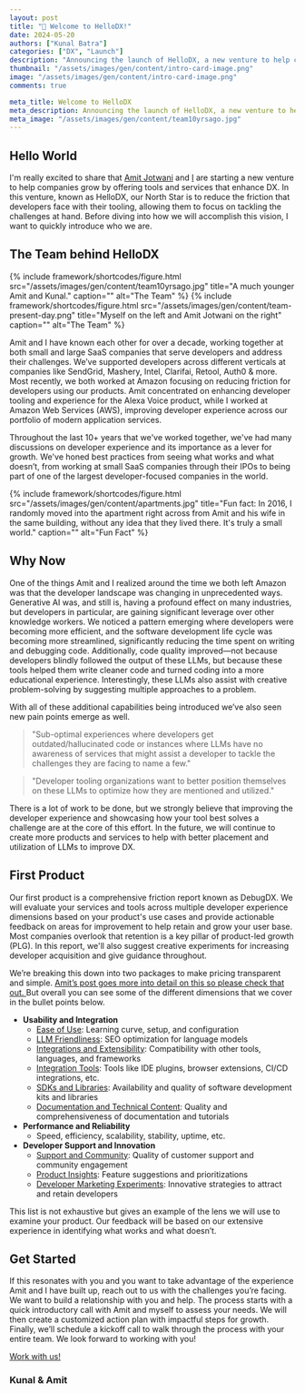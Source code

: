 ```yaml
---
layout: post
title: "👋 Welcome to HelloDX!"
date: 2024-05-20
authors: ["Kunal Batra"]
categories: ["DX", "Launch"]
description: "Announcing the launch of HelloDX, a new venture to help companies with growth by offering tools and services that enhance developer experience." 
thumbnail: "/assets/images/gen/content/intro-card-image.png"
image: "/assets/images/gen/content/intro-card-image.png"
comments: true

meta_title: Welcome to HelloDX
meta_description: Announcing the launch of HelloDX, a new venture to help companies with growth by offering tools and services that enhance developer experience. 
meta_image: "/assets/images/gen/content/team10yrsago.jpg"
---
```

## Hello World
I'm really excited to share that [Amit Jotwani](https://www.linkedin.com/in/ajotwani/) and [I](https://www.linkedin.com/in/batrakunal/) are starting a new venture to help companies grow by offering tools and services that enhance DX. In this venture, known as HelloDX, our North Star is to reduce the friction that developers face with their tooling, allowing them to focus on tackling the challenges at hand. Before diving into how we will accomplish this vision, I want to quickly introduce who we are.

## The Team behind HelloDX
{% include framework/shortcodes/figure.html src="/assets/images/gen/content/team10yrsago.jpg" title="A much younger Amit and Kunal." caption="" alt="The Team" %}
{% include framework/shortcodes/figure.html src="/assets/images/gen/content/team-present-day.png" title="Myself on the left and Amit Jotwani on the right" caption="" alt="The Team" %}

Amit and I have known each other for over a decade, working together at both small and large SaaS companies that serve developers and address their challenges. We’ve supported developers across different verticals at companies like SendGrid, Mashery, Intel, Clarifai, Retool, Auth0 & more. Most recently, we both worked at Amazon focusing on reducing friction for developers using our products. Amit concentrated on enhancing developer tooling and experience for the Alexa Voice product, while I worked at Amazon Web Services (AWS), improving developer experience across our portfolio of modern application services.

Throughout the last 10+ years that we've worked together, we've had many discussions on developer experience and its importance as a lever for growth. We've honed best practices from seeing what works and what doesn’t, from working at small SaaS companies through their IPOs to being part of one of the largest developer-focused companies in the world. 

{% include framework/shortcodes/figure.html src="/assets/images/gen/content/apartments.jpg" title="Fun fact: In 2016, I randomly moved into the apartment right across from Amit and his wife in the same building, without any idea that they lived there. It's truly a small world." caption="" alt="Fun Fact" %}

## Why Now

One of the things Amit and I realized around the time we both left Amazon was that the developer landscape was changing in unprecedented ways. Generative AI was, and still is, having a profound effect on many industries, but developers in particular, are gaining significant leverage over other knowledge workers. We noticed a pattern emerging where developers were becoming more efficient, and the software development life cycle was becoming more streamlined, significantly reducing the time spent on writing and debugging code. Additionally, code quality improved—not because developers blindly followed the output of these LLMs, but because these tools helped them write cleaner code and turned coding into a more educational experience. Interestingly, these LLMs also assist with creative problem-solving by suggesting multiple approaches to a problem. 

With all of these additional capabilities being introduced we’ve also seen new pain points emerge as well. 

> "Sub-optimal experiences where developers get outdated/hallucinated code or instances where LLMs have no awareness of services that might assist a developer to tackle the challenges they are facing to name a few."

> "Developer tooling organizations want to better position themselves on these LLMs to optimize how they are mentioned and utilized."

There is a lot of work to be done, but we strongly believe that improving the developer experience and showcasing how your tool best solves a challenge are at the core of this effort. In the future, we will continue to create more products and services to help with better placement and utilization of LLMs to improve DX.


## First Product

Our first product is a comprehensive friction report known as DebugDX. We will evaluate your services and tools across multiple developer experience dimensions based on your product's use cases and provide actionable feedback on areas for improvement to help retain and grow your user base. Most companies overlook that retention is a key pillar of product-led growth (PLG). In this report, we'll also suggest creative experiments for increasing developer acquisition and give guidance throughout. 

We’re breaking this down into two packages to make pricing transparent and simple. [Amit’s post goes more into detail on this so please check that out. ](https://blog.hellodx.co/2024-05-15-helloworld/)But overall you can see some of the different dimensions that we cover in the bullet points below.

* **Usability and Integration**
    * <span style="text-decoration:underline;">Ease of Use</span>: Learning curve, setup, and configuration
    * <span style="text-decoration:underline;">LLM Friendliness</span>: SEO optimization for language models
    * <span style="text-decoration:underline;">Integrations and Extensibility</span>: Compatibility with other tools, languages, and frameworks
    * <span style="text-decoration:underline;">Integration Tools</span>: Tools like IDE plugins, browser extensions, CI/CD integrations, etc.
    * <span style="text-decoration:underline;">SDKs and Libraries</span>: Availability and quality of software development kits and libraries
    * <span style="text-decoration:underline;">Documentation and Technical Content</span>: Quality and comprehensiveness of documentation and tutorials
* **Performance and Reliability**
    * Speed, efficiency, scalability, stability, uptime, etc.
* **Developer Support and Innovation**
    * <span style="text-decoration:underline;">Support and Community</span>: Quality of customer support and community engagement
    * <span style="text-decoration:underline;">Product Insights</span>: Feature suggestions and prioritizations
    * <span style="text-decoration:underline;">Developer Marketing Experiments</span>: Innovative strategies to attract and retain developers

This list is not exhaustive but gives an example of the lens we will use to examine your product. Our feedback will be based on our extensive experience in identifying what works and what doesn’t.

## Get Started

If this resonates with you and you want to take advantage of the experience Amit and I have built up, reach out to us with the challenges you’re facing. We want to build a relationship with you and help. The process starts with a quick introductory call with Amit and myself to assess your needs. We will then create a customized action plan with impactful steps for growth. Finally, we’ll schedule a kickoff call to walk through the process with your entire team. We look forward to working with you! 

[Work with us!](https://calendly.com/kunal732/30min)

### Kunal & Amit

